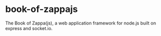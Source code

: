 book-of-zappajs
===============

The Book of Zappa(js), a web application framework for node.js built on express and socket.io.